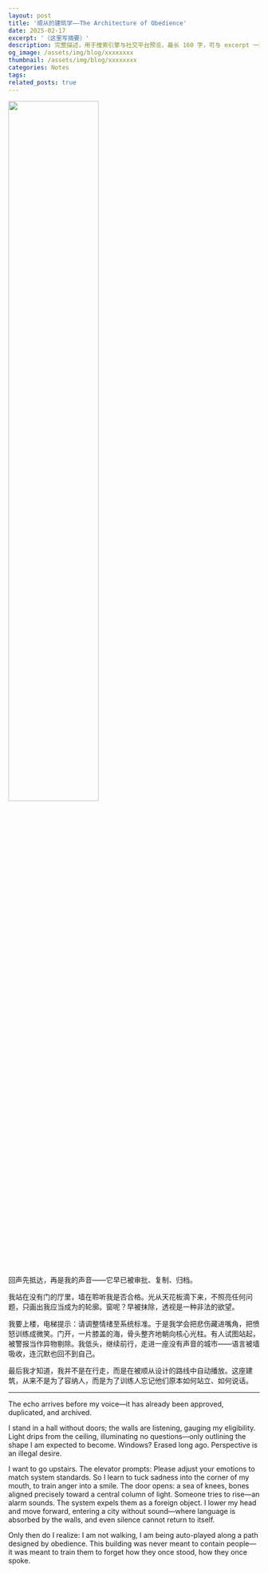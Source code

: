 ```yaml
---
layout: post
title: '顺从的建筑学——The Architecture of Obedience'
date: 2025-02-17
excerpt: '（这里写摘要）'
description: 完整描述，用于搜索引擎与社交平台预览，最长 160 字，可与 excerpt 一致
og_image: /assets/img/blog/xxxxxxxx
thumbnail: /assets/img/blog/xxxxxxxx
categories: Notes
tags: 
related_posts: true
---
```


<img src="{{ '/assets/img/blog/xxxxxxxx' | relative_url }}" style="width:60%;">

回声先抵达，再是我的声音——它早已被审批、复制、归档。

我站在没有门的厅里，墙在聆听我是否合格。光从天花板滴下来，不照亮任何问题，只画出我应当成为的轮廓。窗呢？早被抹除，透视是一种非法的欲望。

我要上楼，电梯提示：请调整情绪至系统标准。于是我学会把悲伤藏进嘴角，把愤怒训练成微笑。门开，一片膝盖的海，骨头整齐地朝向核心光柱。有人试图站起，被警报当作异物剔除。我低头，继续前行，走进一座没有声音的城市——语言被墙吸收，连沉默也回不到自己。

最后我才知道，我并不是在行走，而是在被顺从设计的路线中自动播放。这座建筑，从来不是为了容纳人，而是为了训练人忘记他们原本如何站立、如何说话。

---

The echo arrives before my voice—it has already been approved, duplicated, and archived.

I stand in a hall without doors; the walls are listening, gauging my eligibility. Light drips from the ceiling, illuminating no questions—only outlining the shape I am expected to become. Windows? Erased long ago. Perspective is an illegal desire.

I want to go upstairs. The elevator prompts: Please adjust your emotions to match system standards. So I learn to tuck sadness into the corner of my mouth, to train anger into a smile. The door opens: a sea of knees, bones aligned precisely toward a central column of light. Someone tries to rise—an alarm sounds. The system expels them as a foreign object. I lower my head and move forward, entering a city without sound—where language is absorbed by the walls, and even silence cannot return to itself.

Only then do I realize: I am not walking, I am being auto-played along a path designed by obedience. This building was never meant to contain people—it was meant to train them to forget how they once stood, how they once spoke.